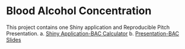 # Blood Alcohol Concentration

This project contains one Shiny application and Reproducible Pitch Presentation.
    a. [Shiny Application-BAC Calculator](https://vinceyap88.shinyapps.io/BAC_Calculator/)
    b. [Presentation-BAC Slides](http://rpubs.com/vinceyap88/BAC)
